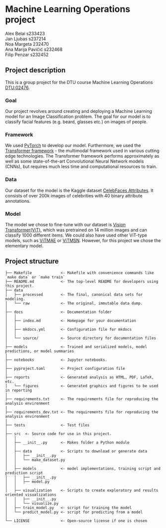 # Machine Learning Operations project

Alex Belai s233423 <br/>
Jan Ljubas s237214 <br/>
Noa Margeta 232470 <br/>
Ana Marija Pavičić s232468 <br/>
Filip Penzar s232452 <br/>

## Project description
This is a group project for the DTU course Machine Learning Operations [DTU:02476](https://skaftenicki.github.io/dtu_mlops/projects/).

### Goal
Our project revolves around creating and deploying a Machine Learning model for an Image Classification problem.
The goal for our model is to classify facial features (e.g. beard, glasses etc.) on images of people.

### Framework
We used [PyTorch](https://pytorch.org/) to develop our model. Furthermore, we used the [Transformer framework](https://github.com/huggingface/transformers) - the multimodal framework used in various cutting edge technologies. The Transformer framework performs approximately as well as some state-of-the-art Convolutional Neural Network models (CNNs), but requires much less time and computational resources to train.

### Data
Our dataset for the model is the Kaggle dataset [CelebFaces Attributes](https://www.kaggle.com/datasets/jessicali9530/celeba-dataset/data). It consists of over 200k images of celebrities with 40 binary attribute annotations.

### Model
The model we chose to fine-tune with our dataset is [Vision Transformer(ViT)](https://huggingface.co/docs/transformers/model_doc/vit), which was pretrained on 14 million images and can classify 1000 different items. We could also have used other ViT-type models, such as [ViTMAE](https://huggingface.co/docs/transformers/model_doc/vit_mae) or [ViTMSN](https://huggingface.co/docs/transformers/model_doc/vit_msn). However, for this project we chose the elementary model.

## Project structure
```
├── Makefile             <- Makefile with convenience commands like `make data` or `make train`
├── README.md            <- The top-level README for developers using this project.
├── data
│   ├── processed        <- The final, canonical data sets for modeling.
│   └── raw              <- The original, immutable data dump.
│
├── docs                 <- Documentation folder
│   │
│   ├── index.md         <- Homepage for your documentation
│   │
│   ├── mkdocs.yml       <- Configuration file for mkdocs
│   │
│   └── source/          <- Source directory for documentation files
│
├── models               <- Trained and serialized models, model predictions, or model summaries
│
├── notebooks            <- Jupyter notebooks.
│
├── pyproject.toml       <- Project configuration file
│
├── reports              <- Generated analysis as HTML, PDF, LaTeX, etc.
│   └── figures          <- Generated graphics and figures to be used in reporting
│
├── requirements.txt     <- The requirements file for reproducing the analysis environment
|
├── requirements_dev.txt <- The requirements file for reproducing the analysis environment
│
├── tests                <- Test files
│
├── src  <- Source code for use in this project.
│   │
│   ├── __init__.py      <- Makes folder a Python module
│   │
│   ├── data             <- Scripts to download or generate data
│   │   ├── __init__.py
│   │   └── make_dataset.py
│   │
│   ├── models           <- model implementations, training script and prediction script
│   │   ├── __init__.py
│   │   ├── model.py
│   │
│   ├── visualization    <- Scripts to create exploratory and results oriented visualizations
│   │   ├── __init__.py
│   │   └── visualize.py
│   ├── train_model.py   <- script for training the model
│   └── predict_model.py <- script for predicting from a model
│
└── LICENSE              <- Open-source license if one is chosen
```
